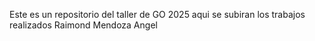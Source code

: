 Este es un repositorio del taller de GO 2025 
aqui se subiran los trabajos realizados
Raimond Mendoza Angel